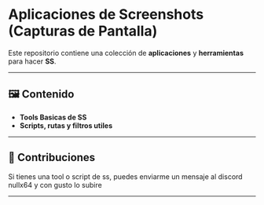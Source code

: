# Aplicaciones de Screenshots (Capturas de Pantalla)

Este repositorio contiene una colección de **aplicaciones** y **herramientas** para hacer **SS**.

---

## 🖼 **Contenido**

- **Tools Basicas de SS**
- **Scripts, rutas y filtros utiles**

---


## 🔄 **Contribuciones**

Si tienes una tool o script de ss, puedes enviarme un mensaje al discord nullx64 y con gusto lo subire

---
